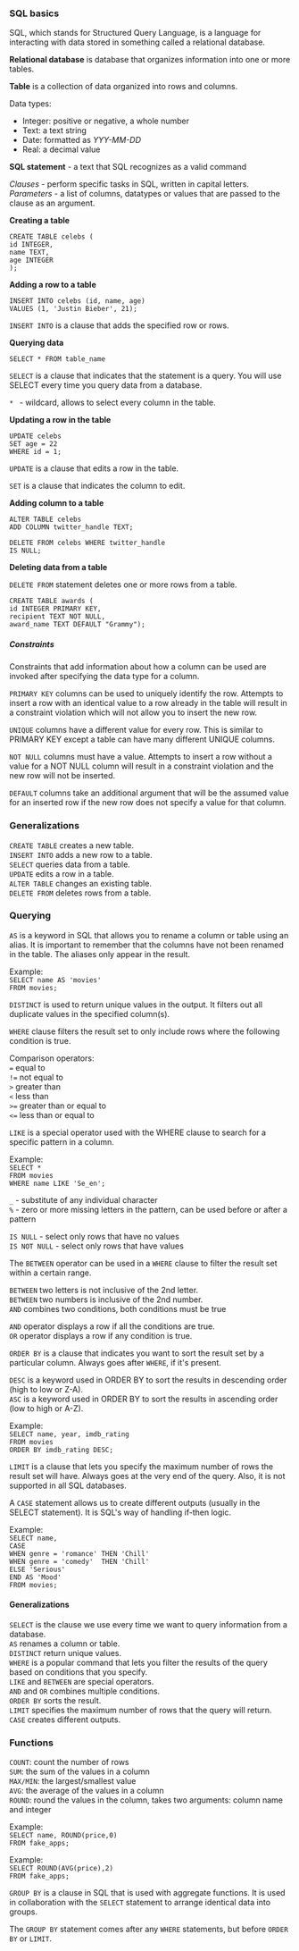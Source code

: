 ### SQL basics

SQL, which stands for Structured Query Language, is a language for interacting with data stored in something called a relational database.

**Relational database** is database that organizes information into one or more tables.

**Table** is a collection of data organized into rows and columns.

Data types:
* Integer: positive or negative, a whole number
* Text: a text string
* Date: formatted as *YYY-MM-DD*
* Real: a decimal value

**SQL statement** - a text that SQL recognizes as a valid command

*Clauses* - perform specific tasks in SQL, written in capital letters.
*Parameters* - a list of columns, datatypes or values that are passed to the clause as an argument.

**Creating a table**

``CREATE TABLE celebs (``  <br>
``id INTEGER,``<br>
``name TEXT,``<br>
``age INTEGER``<br>
``);``

**Adding a row to a table**

``INSERT INTO celebs (id, name, age)`` <br>
``VALUES (1, 'Justin Bieber', 21);``

``INSERT INTO`` is a clause that adds the specified row or rows.

**Querying data**

``SELECT * FROM table_name``

``SELECT`` is a clause that indicates that the statement is a query. You will use SELECT every time you query data from a database.

``* `` - wildcard, allows to select every column in the table.

**Updating a row in the table**

``UPDATE celebs`` <br>
``SET age = 22`` <br>
``WHERE id = 1;`` <br>

``UPDATE`` is a clause that edits a row in the table.

``SET`` is a clause that indicates the column to edit.

**Adding column to a table**

``ALTER TABLE celebs`` <br>
``ADD COLUMN twitter_handle TEXT;``

``DELETE FROM celebs WHERE twitter_handle``<br>
``IS NULL;``

**Deleting data from a table**

``DELETE FROM`` statement deletes one or more rows from a table.

``CREATE TABLE awards (`` <br>
``id INTEGER PRIMARY KEY,`` <br>
``recipient TEXT NOT NULL,`` <br>
``award_name TEXT DEFAULT "Grammy");``

##### Constraints

Constraints that add information about how a column can be used are invoked after specifying the data type for a column.

``PRIMARY KEY`` columns can be used to uniquely identify the row. Attempts to insert a row with an identical value to a row already in the table will result in a constraint violation which will not allow you to insert the new row.

``UNIQUE`` columns have a different value for every row. This is similar to PRIMARY KEY except a table can have many different UNIQUE columns.

``NOT NULL`` columns must have a value. Attempts to insert a row without a value for a NOT NULL column will result in a constraint violation and the new row will not be inserted.

``DEFAULT`` columns take an additional argument that will be the assumed value for an inserted row if the new row does not specify a value for that column.

### Generalizations

``CREATE TABLE`` creates a new table. <br>
``INSERT INTO`` adds a new row to a table. <br>
``SELECT`` queries data from a table. <br>
``UPDATE`` edits a row in a table. <br>
``ALTER TABLE`` changes an existing table. <br>
``DELETE FROM`` deletes rows from a table. <br>

### Querying

``AS`` is a keyword in SQL that allows you to rename a column or table using an alias. It is important to remember that the columns have not been renamed in the table. The aliases only appear in the result.

Example:<br>
``SELECT name AS 'movies'`` <br>
``FROM movies;``

``DISTINCT`` is used to return unique values in the output. It filters out all duplicate values in the specified column(s).

``WHERE`` clause filters the result set to only include rows where the following condition is true.

Comparison operators: <br>
``=`` equal to <br>
``!=`` not equal to <br>
``>`` greater than <br>
``<`` less than <br>
``>=`` greater than or equal to <br>
``<=`` less than or equal to <br>

``LIKE`` is a special operator used with the WHERE clause to search for a specific pattern in a column.

Example:<br>
`SELECT * `<br>
`FROM movies`<br>
`WHERE name LIKE 'Se_en';`<br>

`_` - substitute of any individual character <br>
`%` - zero or more missing letters in the pattern, can be used before or after a pattern

`IS NULL` - select only rows that have no values<br>
`IS NOT NULL` - select only rows that have values

The `BETWEEN` operator can be used in a `WHERE`  clause to filter the result set within a certain range.

`BETWEEN` two letters is not inclusive of the 2nd letter. <br>`BETWEEN` two numbers is inclusive of the 2nd number.<br>
`AND` combines two conditions, both conditions must be true <br>

`AND` operator displays a row if all the conditions are true.<br>
`OR` operator displays a row if any condition is true.

`ORDER BY` is a clause that indicates you want to sort the result set by a particular column. Always goes after `WHERE`, if it's present.

`DESC` is a keyword used in ORDER BY to sort the results in descending order (high to low or Z-A).<br>
`ASC` is a keyword used in ORDER BY to sort the results in ascending order (low to high or A-Z).

Example: <br>
`SELECT name, year, imdb_rating` <br>
`FROM movies`<br>
`ORDER BY imdb_rating DESC;`

`LIMIT` is a clause that lets you specify the maximum number of rows the result set will have. Always goes at the very end of the query. Also, it is not supported in all SQL databases.

A `CASE` statement allows us to create different outputs (usually in the SELECT statement). It is SQL's way of handling if-then logic.

Example:<br>
`SELECT name,`<br>
`CASE`<br>
  `WHEN genre = 'romance' THEN 'Chill'`<br>
  `WHEN genre = 'comedy'  THEN 'Chill'`<br>
  `ELSE 'Serious'`<br>
 `END AS 'Mood'`<br>
`FROM movies;`

#### Generalizations
`SELECT` is the clause we use every time we want to query information from a database.<br>
`AS` renames a column or table.<br>
`DISTINCT` return unique values.<br>
`WHERE` is a popular command that lets you filter the results of the query based on conditions that you specify.<br>
`LIKE` and `BETWEEN` are special operators.<br>
`AND` and `OR` combines multiple conditions.<br>
`ORDER BY` sorts the result.<br>
`LIMIT` specifies the maximum number of rows that the query will return.<br>
`CASE` creates different outputs.

### Functions
`COUNT`: count the number of rows <br>
`SUM`: the sum of the values in a column <br>
`MAX/MIN`: the largest/smallest value <br>
`AVG`: the average of the values in a column <br>
`ROUND`: round the values in the column, takes two arguments: column name and integer <br>

Example:<br>
`SELECT name, ROUND(price,0)`<br>
`FROM fake_apps;`<br>

Example:<br>
`SELECT ROUND(AVG(price),2)`<br>
`FROM fake_apps;`

`GROUP BY` is a clause in SQL that is used with aggregate functions. It is used in collaboration with the `SELECT` statement to arrange identical data into groups.

The `GROUP BY` statement comes after any `WHERE` statements, but before `ORDER BY` or `LIMIT`.
